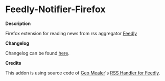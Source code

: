 Feedly-Notifier-Firefox
=======================

**Description**

Firefox extension for reading news from rss aggregator [Feedly](http://www.feedly.com)


**Changelog**

Changelog can be found [here](http://olsh.github.io/Feedly-Notifier/changelog/firefox/).

**Credits**

This addon is using source code of [Geo Mealer](https://github.com/geoelectric)'s [RSS Handler for Feedly](https://github.com/geoelectric/firefox-feedly-rss).